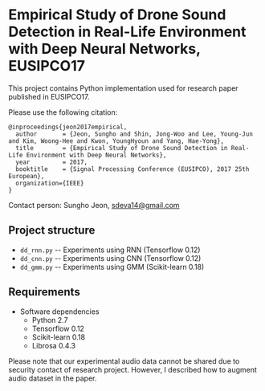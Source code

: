 # Empirical Study of Drone Sound Detection in Real-Life Environment with Deep Neural Networks, EUSIPCO17
This project contains Python implementation used for research paper published in EUSIPCO17.

Please use the following citation:

```
@inproceedings{jeon2017empirical,
  author       = {Jeon, Sungho and Shin, Jong-Woo and Lee, Young-Jun and Kim, Woong-Hee and Kwon, YoungHyoun and Yang, Hae-Yong},
  title	       = {Empirical Study of Drone Sound Detection in Real-Life Environment with Deep Neural Networks},
  year	       = 2017,
  booktitle    = {Signal Processing Conference (EUSIPCO), 2017 25th European},
  organization={IEEE}
}
```

Contact person: Sungho Jeon, sdeva14@gmail.com

## Project structure
  * `dd_rnn.py` -- Experiments using RNN (Tensorflow 0.12) 
  * `dd_cnn.py` -- Experiments using CNN (Tensorflow 0.12)
  * `dd_gmm.py` -- Experiments using GMM (Scikit-learn 0.18)


## Requirements
* Software dependencies
  * Python 2.7
  * Tensorflow 0.12
  * Scikit-learn 0.18
  * Librosa 0.4.3
  
Please note that our experimental audio data cannot be shared due to security contact of research project. However, I described how to augment audio dataset in the paper.
